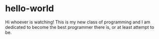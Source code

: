 # hello-world

Hi whoever is watching! 
This is my new class of programming and I am dedicated to become the best programmer there is, or at least attempt to be.
